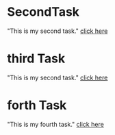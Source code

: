 # SecondTask
"This is my second task."
[click here](tasknew.html)

# third Task
"This is my second task."
[click here](responsive.html)
# forth Task
"This is my fourth task."
[click here](websitetask.html)
